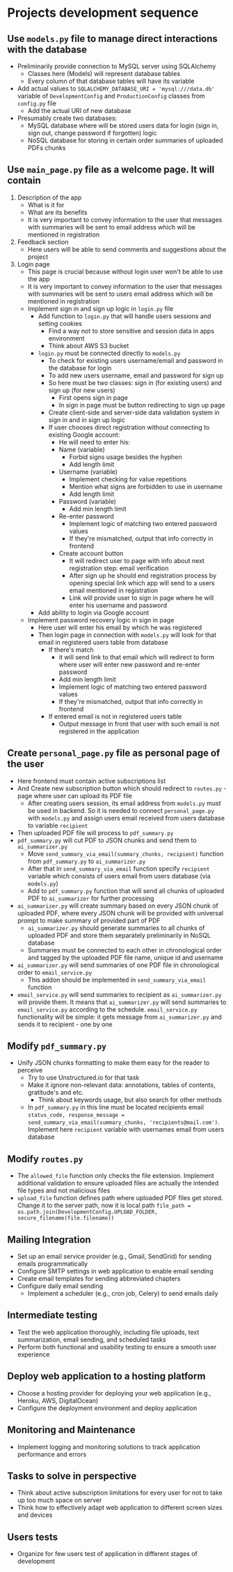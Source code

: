 # Projects development sequence
## Use `models.py` file to manage direct interactions with the database 
* Preliminarily provide connection to MySQL server using SQLAlchemy
	* Classes here (Models) will represent database tables
	* Every column of that database tables will have its variable
* Add actual values to `SQLALCHEMY_DATABASE_URI = 'mysql:///data.db'` variable of `DevelopmentConfig` and `ProductionConfig` classes from `config.py` file
	* Add the actual URI of new database
* Presumably create two databases:
	* MySQL database where will be stored users data for login (sign in, sign out, change password if forgotten) logic 
	* NoSQL database for storing in certain order summaries of uploaded PDFs chunks 
## Use `main_page.py` file as a welcome page. It will contain
1. Description of the app
	* What is it for
	* What are its benefits
	* It is very important to convey information to the user that messages with summaries will be sent to email address which will be mentioned in registration
2. Feedback section
	* Here users will be able to send comments and suggestions about the project 
3. Login page
	* This page is crucial because without login user won't be able to use the app
	* It is very important to convey information to the user that messages with summaries will be sent to users email address which will be mentioned in registration
	* Implement sign in and sign up logic in `login.py` file
		* Add function to `login.py` that will handle users sessions and setting cookies
			* Find a way not to store sensitive and session data in apps environment
			* Think about AWS S3 bucket 
		* `login.py` must be connected directly to `models.py`
			* To check for existing users username/email and password in the database for login
			* To add new users username, email and password for sign up 
			* So here must be two classes: sign in (for existing users) and sign up (for new users)
				* First opens sign in page
				* In sign in page must be button redirecting to sign up page
			* Create client-side and server-side data validation system in sign in and in sign up logic
			* If user chooses direct registration without connecting to existing Google account:
				* He will need to enter his:
				* Name (variable)
					* Forbid signs usage besides the hyphen
					* Add length limit 
				* Username (variable)
					* Implement checking for value repetitions
					* Mention what signs are forbidden to use in username
					* Add length limit 
				* Password (variable)
					* Add min length limit 
				* Re-enter password
					* Implement logic of matching two entered password values
					* If they're mismatched, output that info correctly in frontend 
				* Create account button
					* It will redirect user to page with info about next registration step: email verification
					* After sign up he should end registration process by opening special link which app will send to a users email mentioned in registration
					* Link will provide user to sign in page where he will enter his username and password 
		* Add ability to login via Google account 
	* Implement password recovery logic in sign in page
		* Here user will enter his email by which he was registered
		* Then login page in connection with `models.py` will look for that email in registered users table from database 
			* If there's match
				* it will send link to that email which will redirect to form where user will enter new password and re-enter password
				* Add min length limit 
				* Implement logic of matching two entered password values
				* If they're mismatched, output that info correctly in frontend
			* If entered email is not in registered users table
				* Output message in front that user with such email is not registered in the application 
## Create `personal_page.py` file as personal page of the user
* Here frontend must contain active subscriptions list
* And Create new subscription button which should redirect to `routes.py` - page where user can upload its PDF file
	* After creating users session, its email address from `models.py` must be used in backend. So it is needed to connect `personal_page.py` with `models.py` and assign users email received from users database to variable `recipient` 
* Then uploaded PDF file will process to `pdf_summary.py`
* `pdf_summary.py` will cut PDF to JSON chunks and send them to `ai_summarizer.py` 
	* Move `send_summary_via_email(summary_chunks, recipient)` function from `pdf_summary.py` to `ai_summarizer.py` 
	* After that in `send_summary_via_email` function specify `recipient` variable which consists of users email from users database (via `models.py`)
	* Add to `pdf_summary.py` function that will send all chunks of uploaded PDF to `ai_summarizer` for further processing
* `ai_summarizer.py` will create summary based on every JSON chunk of uploaded PDF, where every JSON chunk will be provided with universal prompt to make summary of provided part of PDF
	* `ai_summarizer.py` should generate summaries to all chunks of uploaded PDF and store them separately preliminarily in NoSQL database
	* Summaries must be connected to each other in chronological order and tagged by the uploaded PDF file name, unique id and username 
* `ai_summarizer.py` will send summaries of one PDF file in chronological order to `email_service.py` 
	* This addon should be implemented in `send_summary_via_email` function
* `email_service.py` will send summaries to recipient as `ai_summarizer.py` will provide them. It means that `ai_summarizer.py` will send summaries to `email_service.py` according to the schedule. `email_service.py` functionality will be simple: it gets message from `ai_summarizer.py` and sends it to recipient - one by one
## Modify `pdf_summary.py` 
* Unify JSON chunks formatting to make them easy for the reader to perceive
	* Try to use Unstructured.io for that task
	* Make it ignore non-relevant data: annotations, tables of contents, gratitude's and etc. 
		* Think about keywords usage, but also search for other methods 
    * In `pdf_summary.py` in this line must be located recipients email `status_code, response_message = send_summary_via_email(summary_chunks, 'recipients@mail.com')`. Implement here `recipient` variable with usernames email from users database
## Modify `routes.py`
* The `allowed_file` function only checks the file extension. Implement additional validation to ensure uploaded files are actually the intended file types and not malicious files
* `upload_file` function defines path where uploaded PDF files get stored. Change it to the server path, now it is local path `file_path = os.path.join(DevelopmentConfig.UPLOAD_FOLDER, secure_filename(file.filename))`
## Mailing Integration
* Set up an email service provider (e.g., Gmail, SendGrid) for sending emails programmatically
* Configure SMTP settings in web application to enable email sending
* Create email templates for sending abbreviated chapters
* Configure daily email sending
	* Implement a scheduler (e.g., cron job, Celery) to send emails daily
## Intermediate testing
* Test the web application thoroughly, including file uploads, text summarization, email sending, and scheduled tasks
* Perform both functional and usability testing to ensure a smooth user experience
## Deploy web application to a hosting platform
* Choose a hosting provider for deploying your web application (e.g., Heroku, AWS, DigitalOcean)
* Configure the deployment environment and deploy application
## Monitoring and Maintenance
* Implement logging and monitoring solutions to track application performance and errors
## Tasks to solve in perspective
* Think about active subscription limitations for every user for not to take up too much space on server
* Think how to effectively adapt web application to different screen sizes and devices
## Users tests
* Organize for few users test of application in different stages of development